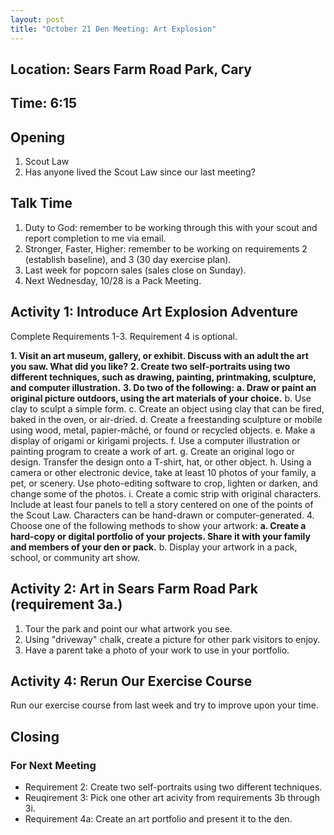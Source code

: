 ```yaml
---
layout: post
title: "October 21 Den Meeting: Art Explosion"
---
```


## Location: Sears Farm Road Park, Cary

## Time: **6:15**

## Opening

1. Scout Law
2. Has anyone lived the Scout Law since our last meeting?

## Talk Time

1. Duty to God: remember to be working through this with your scout and report completion to me via email.
2. Stronger, Faster, Higher: remember to be working on requirements 2 (establish baseline), and 3 (30 day exercise plan).
3. Last week for popcorn sales (sales close on Sunday).
4. Next Wednesday, 10/28 is a Pack Meeting.

## Activity 1: Introduce Art Explosion Adventure

Complete Requirements 1-3. Requirement 4 is optional.

**1. Visit an art museum, gallery, or exhibit. Discuss with an adult the art you saw. What did you like?**
**2. Create two self-portraits using two different techniques, such as drawing, painting, printmaking, sculpture, and computer illustration.**
**3. Do two of the following:**
    **a. Draw or paint an original picture outdoors, using the art materials of your choice.**
    b. Use clay to sculpt a simple form.
    c. Create an object using clay that can be fired, baked in the oven, or air-dried.
    d. Create a freestanding sculpture or mobile using wood, metal, papier-mâché, or found or recycled objects.
    e. Make a display of origami or kirigami projects.
    f. Use a computer illustration or painting program to create a work of art.
    g. Create an original logo or design. Transfer the design onto a T-shirt, hat, or other object.
    h. Using a camera or other electronic device, take at least 10 photos of your family, a pet, or scenery. Use photo-editing software to crop, lighten or darken, and change some of the photos.
    i. Create a comic strip with original characters. Include at least four panels to tell a story centered on one of the points of the Scout Law. Characters can be hand-drawn or computer-generated.
4. Choose one of the following methods to show your artwork:
    **a. Create a hard-copy or digital portfolio of your projects. Share it with your family and members of your den or pack.**
    b. Display your artwork in a pack, school, or community art show.

## Activity 2: Art in Sears Farm Road Park (requirement 3a.)

1. Tour the park and point our what artwork you see.
2. Using "driveway" chalk, create a picture for other park visitors to enjoy.
3. Have a parent take a photo of your work to use in your portfolio.

## Activity 4: Rerun Our Exercise Course

Run our exercise course from last week and try to improve upon your time.

## Closing

### For Next Meeting

- Requirement 2: Create two self-portraits using two different techniques.
- Reuqirement 3: Pick one other art acivity from requirements 3b through 3i.
- Requirement 4a: Create an art portfolio and present it to the den.
